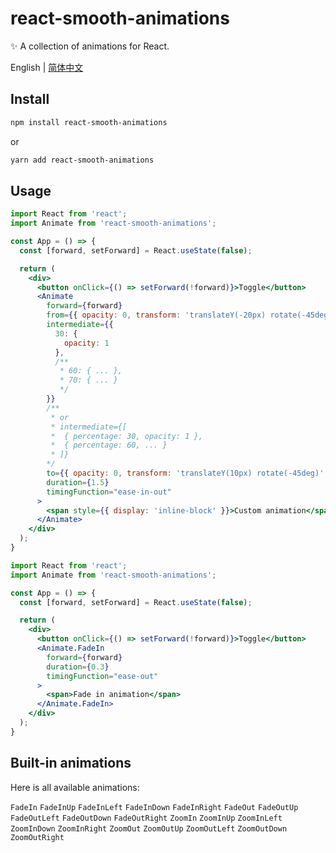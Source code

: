 # react-smooth-animations

✨ A collection of animations for React.

English | [简体中文](./README-zh_CN.md)

## Install

```bash
npm install react-smooth-animations
```

or

```bash
yarn add react-smooth-animations
```

## Usage

```jsx
import React from 'react';
import Animate from 'react-smooth-animations';

const App = () => {
  const [forward, setForward] = React.useState(false);

  return (
    <div>
      <button onClick={() => setForward(!forward)}>Toggle</button>
      <Animate
        forward={forward}
        from={{ opacity: 0, transform: 'translateY(-20px) rotate(-45deg)' }}
        intermediate={{
          30: {
            opacity: 1
          },
          /**
           * 60: { ... },
           * 70: { ... }
           */
        }}
        /**
         * or
         * intermediate={[
         *  { percentage: 30, opacity: 1 },
         *  { percentage: 60, ... }
         * ]}
        */
        to={{ opacity: 0, transform: 'translateY(10px) rotate(-45deg)' }}
        duration={1.5}
        timingFunction="ease-in-out"
      >
        <span style={{ display: 'inline-block' }}>Custom animation</span>
      </Animate>
    </div>
  );
}
```

```jsx
import React from 'react';
import Animate from 'react-smooth-animations';

const App = () => {
  const [forward, setForward] = React.useState(false);

  return (
    <div>
      <button onClick={() => setForward(!forward)}>Toggle</button>
      <Animate.FadeIn
        forward={forward}
        duration={0.3}
        timingFunction="ease-out"
      >
        <span>Fade in animation</span>
      </Animate.FadeIn>
    </div>
  );
}
```

## Built-in animations

Here is all available animations:

`FadeIn`
`FadeInUp`
`FadeInLeft`
`FadeInDown`
`FadeInRight`
`FadeOut`
`FadeOutUp`
`FadeOutLeft`
`FadeOutDown`
`FadeOutRight`
`ZoomIn`
`ZoomInUp`
`ZoomInLeft`
`ZoomInDown`
`ZoomInRight`
`ZoomOut`
`ZoomOutUp`
`ZoomOutLeft`
`ZoomOutDown`
`ZoomOutRight`
